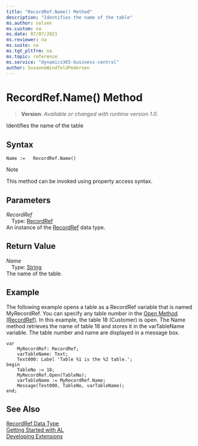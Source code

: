 ```yaml
---
title: "RecordRef.Name() Method"
description: "Identifies the name of the table"
ms.author: solsen
ms.custom: na
ms.date: 07/07/2021
ms.reviewer: na
ms.suite: na
ms.tgt_pltfrm: na
ms.topic: reference
ms.service: "dynamics365-business-central"
author: SusanneWindfeldPedersen
---
```

[//]: # (START>DO_NOT_EDIT)
[//]: # (IMPORTANT:Do not edit any of the content between here and the END>DO_NOT_EDIT.)
[//]: # (Any modifications should be made in the .xml files in the ModernDev repo.)
# RecordRef.Name() Method
> **Version**: _Available or changed with runtime version 1.0._

Identifies the name of the table


## Syntax
```AL
Name :=   RecordRef.Name()
```
> [!NOTE]
> This method can be invoked using property access syntax.

## Parameters
*RecordRef*  
&emsp;Type: [RecordRef](recordref-data-type.md)  
An instance of the [RecordRef](recordref-data-type.md) data type.  

## Return Value
*Name*  
&emsp;Type: [String](../string/string-data-type.md)  
The name of the table.


[//]: # (IMPORTANT: END>DO_NOT_EDIT)


## Example  

The following example opens a table as a RecordRef variable that is named MyRecordRef. You can specify any table number in the [Open Method \(RecordRef\)](recordref-open-method.md). In this example, the table 18 \(Customer\) is open. The Name method retrieves the name of table 18 and stores it in the varTableName variable. The table number and name are displayed in a message box. 
  
```al
var
    MyRecordRef: RecordRef;
    varTableName: Text;
    Text000: Label 'Table %1 is the %2 table.'; 
begin  
    TableNo := 18;  
    MyRecordRef.Open(TableNo);  
    varTableName := MyRecordRef.Name;  
    Message(Text000, TableNo, varTableName);  
end;
```  

## See Also
[RecordRef Data Type](recordref-data-type.md)  
[Getting Started with AL](../../devenv-get-started.md)  
[Developing Extensions](../../devenv-dev-overview.md)